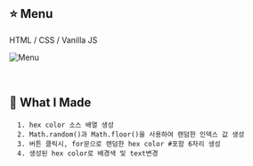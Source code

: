 ## :star: Menu

HTML / CSS / Vanilla JS
<br/>

![Menu](https://user-images.githubusercontent.com/76716519/197537546-c695e41c-8fe1-4e57-ad23-a78818d8834e.gif)

<br/>

## 🔨 What I Made

```
  1. hex color 소스 배열 생성
  2. Math.random()과 Math.floor()을 사용하여 랜덤한 인덱스 값 생성
  3. 버튼 클릭시, for문으로 랜덤한 hex color #포함 6자리 생성
  4. 생성된 hex color로 배경색 및 text변경
```
